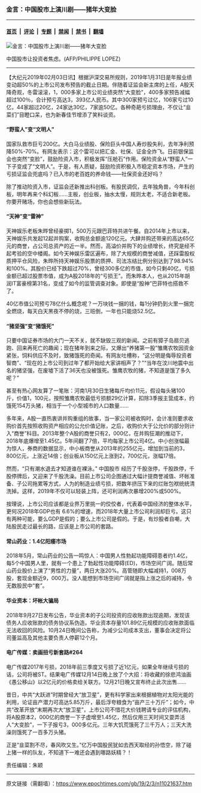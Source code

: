 ### 金言：中国股市上演川剧——猪年大变脸

---

#### [首页](../../../..?n11021637) &nbsp;|&nbsp; [评论](../../../../../epoch-comment?n11021637) &nbsp;|&nbsp; [专题](../../../../../epoch-special?n11021637) &nbsp;|&nbsp; [禁闻](../../../../../epoch-news?n11021637) &nbsp;|&nbsp; [禁书](../../../../../books?n11021637) &nbsp;|&nbsp; [翻墙](https://github.com/gfw-breaker/nogfw/blob/master/README.md?n11021637)


<div><img alt="金言：中国股市上演川剧——猪年大变脸" class="attachment-djy_600_400 size-djy_600_400 wp-post-image" src="https://i.epochtimes.com/assets/uploads/2018/10/gushi.jpg"/>
<div class="caption">
 <p>
  中国股市让投资者焦虑。(AFP/PHILIPPE LOPEZ)
 </p>
</div></div><hr/><div class="post_content" id="artbody" itemprop="articleBody">
 <!-- article content begin -->
 <p>
  【大纪元2019年02月03日讯】根据沪深交易所规则，2019年1月31日是年报业绩变动超50%的上市公司发布预告的截止日期。伴随着证监会新主席的上任，A股天降奇观，冬雷滚滚，1，000多家上市公司业绩突然“大变脸”，400多家预告减幅超过100％，合计预亏高达3，393亿人民币。其中300家预亏过亿，106家亏过10亿，44家超过20亿，24家达30亿，7家逾50亿。各种奇葩亏损理由，不仅让“韭菜们”目瞪口呆，也为新春佳节增添了笑料谈资。
 </p>
 <h4>
  “野蛮人”变“文明人”
 </h4>
 <p>
  国家队救市巨亏200亿。大白马业绩股、保险巨头中国人寿炒股失利，去年净利预降50%-70%。有网友表示：这个雷可以把汇金、社保、证金全炸飞。日前银保监会也突然“变脸”，鼓励险资入市，积极发挥“压舱石”作用。保险资金从“野蛮人”一下子变成了“文明人”。于是，有人质疑，鼓励险资积极入市稳定资本市场，产生的亏损证监会兜底吗？已入市的老百姓的养命钱——社保资金还好吗？
 </p>
 <p>
  除了推动险资入市，证监会还新推出科创板。有股民调侃，去年独角兽，今年科创板，明年再来个科幻板……主板，创业板，抽水太慢，规则太老，不适合新老板。你要开赌场，你也会想些新玩法。
 </p>
 <h4>
  “天神”变“雷神”
 </h4>
 <p>
  天神娱乐老板朱晔曾经豪掷1，500万元跟巴菲特共进午餐。自2014年上市以来，天神娱乐共发起12起并购案，收购总金额逾120亿元。大肆并购还带来的高达65亿元的商誉，占公司总资产的近一半。然而，高溢价并购下的业绩增长，终究是经不起考验的空中楼阁。如今天神娱乐雷区遍布，除了大规模的商誉减值，还踩雷股权质押平仓风险，朱晔所持天神娱乐股票的质押、司法冻结比例分别达到了98.94%和100%。其股价已经下跌超过70%，曾经300多亿的市值，如今只剩40亿，亏损金额已超过股票市值，成为A股2018年的“亏损王”。而朱晔本人，也从2015年胡润IT富豪榜第31名，变成了如今的监管调查对象。即使是“股神”巴菲特也搭救不了。
 </p>
 <p>
  40亿市值公司预亏78亿什么概念呢？一万块钱一捆的钱，每1分钟扔到火里一捆完全燃烧，每天白天黑夜不停的烧，三班倒，一年也只能烧52.5亿。
 </p>
 <h4>
  “猪坚强”变“猪饿死”
 </h4>
 <p>
  只要中国证券市场的大门一天不关，就不缺毁三观的新闻。之前有獐子岛扇贝逃跑、回来再死亡的趣闻；现在猪年到来之际，又爆出“养猪第一股”雏鹰农牧因资金紧张，饲料供应不及时，致猪饿死的奇闻。有网友吐槽称，“这分明是侮辱投资者智商”、“现在的上市公司到过年了都开始给大家讲相声了？”“当年在汶川地震中出名的猪坚强，在废墟下活了36天也没被饿死。雏鹰农牧的猪，不知道是饿了多久呢？”
 </p>
 <p>
  甚至有热心网友算了一笔账：河南1月30日生猪每斤均价11元，假设每头猪100斤，价值1，100元，按照雏鹰农牧最低亏损额29亿计算，扣除3季报主营成本，约饿死154万头猪，相当于一个小型城市的人口数量……
 </p>
 <p>
  多年来，A股一直热衷讲并购重组的故事，当一家公司被收购时，会计准则要求收购价首先按照收购资产相应的公允价值记账，之后，收购价大于公允价的部分则计入“商誉”科目。2013年整个A股的商誉只有2，000亿，在并购狂潮的推动下，2018年底爆增至1.45亿。5年间翻了7倍，平均每家上市公司4亿。中小创涨幅最为惊人，券商的数据显示，中小板商誉从2013年的255亿元，增加到当前的3，800亿元，上涨近14倍；创业板从150亿元上涨到2，700亿元，涨幅17倍。
 </p>
 <p>
  然而，“只有潮水退去才知道谁在裸泳。”
  <ok href="https://www.epochtimes.com/gb/tag/%E4%B8%AD%E5%9B%BD%E8%82%A1%E5%B8%82.html">
   中国股市
  </ok>
  经历了千股涨停，千股跌停，千股停牌后，又迎来了千股洗澡。目前上市公司企图通过大幅计提商誉减值、坏帐准备、子公司拖累等方式，人为的制造业绩亏损，把数年挤压下来的烂账包袱统统清洗掉。这样，2019年不仅可以轻装上阵，还可利润再次暴增200%或500%。
 </p>
 <p>
  按理说，上市公司应该都是业界万里挑一的佼佼者，代表着中国经济的整体水平，更何况2018年GDP也有 6.6%的增速，而2018年大量上市公司利润却巨亏。这只有两种可能，要么GDP是假的；要么上市公司是假的。于是，有炒股者自嘲，大陆股民走过最长的路，应该是上市公司的套路。
 </p>
 <h4>
  常山药业：1.4亿阳痿市场
 </h4>
 <p>
  2018年5月，常山药业的公告一鸣惊人：中国男人性勃起功能障碍患者约1.4亿，每5个中国男人里，就有一个患上了勃起性功能障碍(ED)，市场空间广阔。随后常山药业股价上演了“男性的力量”，两日大涨20%。高管随即大幅减持1，008万股，套现金额近9，000万。没人能想到市场空间广阔就是指上涨之后的减持，令无数股民中“套”。
 </p>
 <h4>
  华业资本：坏帐大骗局
 </h4>
 <p>
  2018年9月27日发布公告，华业资本的子公司投资的应收账款出现逾期，发现该债务人应收账款的债务协议系伪造。华业资本存量101.89亿元规模的应收账款面临无法收回的风险。10月24日晚间公告称，为减少公司成本支出，董事会决定将公司董监高及其他主要负责人停薪12个月。
 </p>
 <h4>
  电广传媒：卖画扭亏新套路#264
 </h4>
 <p>
  电广传媒2017年亏损，2018年前三季度又亏损了近1亿元，如果全年继续亏损的话，公司将被ST。结果电广传媒12月14日晚上放了个大招：将收藏的徐悲鸿油画《愚公移山》以2亿元的价格卖给关联方。12月21日晚又宣布终止此次出售……
 </p>
 <p>
  昔日，中共“大跃进”时期曾经大“放卫星”，更有科学家出来根据植物对太阳光能的利用，论证亩产潜力可高达5.85万斤，最后浮夸粮食为“亩产三十万斤”；如今，中共“改革开放”末期再次大“放卫星”，上市公司不惜花大价钱聘请专业的评估机构，将A股原本2，000亿的商誉一下子虚增至1.45亿，然后仅用三天时间又耍弄活人“大变脸”，一下子报亏3，000多亿元。三年大饥荒饿死了三千万人；三天大洗澡则饿死了一百多万头猪。
 </p>
 <p>
  正是“韭菜割不尽，春风吹又生。”亿万中国股民犹如去西天取经的孙悟空，除了碰上猪一样的队友，不知道下一难还会遇到哪路妖精？！
 </p>
 <p>
  责任编辑：朱颖
 </p>
 <!-- article content end -->
 <div id="below_article_ad">
 </div>
</div>


---

原文链接（需翻墙）：https://www.epochtimes.com/gb/19/2/3/n11021637.htm